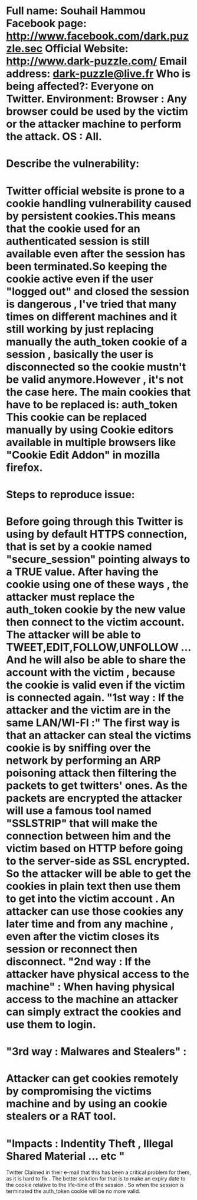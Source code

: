 Full name: Souhail Hammou
Facebook page: http://www.facebook.com/dark.puzzle.sec 
Official Website: http://www.dark-puzzle.com/ 
Email address: dark-puzzle@live.fr
Who is being affected?: Everyone on Twitter.
Environment: Browser : Any browser could be used by the victim or the attacker machine to perform the attack.
OS : All.
=======================
Describe the vulnerability: 
=======================
Twitter official website is prone to a cookie handling vulnerability caused by persistent cookies.This means that the cookie used for an authenticated session is still available even after the session has been terminated.So keeping the cookie active even if the user "logged out" and closed the session is dangerous ,
I've tried that many times on different machines and it still working by just replacing manually the auth_token cookie of a session , basically the user is disconnected so the cookie mustn't be valid anymore.However , it's not the case here.
The main cookies that have to be replaced is: auth_token
This cookie can be replaced manually by using Cookie editors available in multiple browsers like "Cookie Edit Addon" in mozilla firefox.
========================
Steps to reproduce issue: 
========================
Before going through this Twitter is using by default HTTPS connection, that is set by a cookie named "secure_session" pointing always to a TRUE value. After having the cookie using one of these ways , the attacker must replace the auth_token cookie by the new value then connect to the victim account. The attacker will be able to TWEET,EDIT,FOLLOW,UNFOLLOW ... And he will also be able to share the account with the victim , because the cookie is valid even if the victim is connected again.
"1st way : If the attacker and the victim are in the same LAN/WI-FI :"
The first way is that an attacker can steal the victims cookie is by sniffing over the network by performing an ARP poisoning attack then filtering the packets to get twitters' ones. As the packets are encrypted the attacker will use a famous tool named "SSLSTRIP" that will make the connection between him and the victim based on HTTP before going to the server-side as SSL encrypted. So the attacker will be able to get the cookies in plain text then use them to get into the victim account . An attacker can use those cookies any later time and from any machine , even after the victim closes its session or reconnect then disconnect.
"2nd way : If the attacker have physical access to the machine" :
When having physical access to the machine an attacker can simply extract the cookies and use them to login.
===============================
"3rd way : Malwares and Stealers" :
===============================
Attacker can get cookies remotely by compromising the victims machine and by using an cookie stealers or a RAT tool. 
===============================
"Impacts : Indentity Theft , Illegal Shared Material ... etc "
===============================

Twitter Claimed in their e-mail that this has been a critical problem for them, as it is hard to fix . The better solution for that is to make an expiry date to the cookie relative to the life-time of the session . So when the session is terminated the auth_token cookie will be no more valid.
